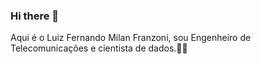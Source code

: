 ### Hi there 👋
Aqui é o Luiz Fernando Milan Franzoni, sou Engenheiro de Telecomunicações e cientista de dados.📡📶

